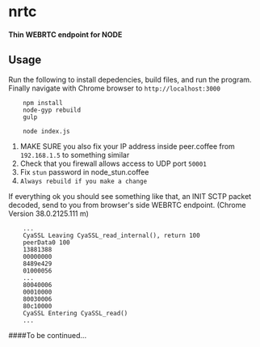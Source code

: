# nrtc 
#### Thin WEBRTC endpoint for NODE 
## Usage
Run the following to install depedencies, build files, and run the program. Finally navigate with Chrome browser to `http://localhost:3000`  
```
    npm install
    node-gyp rebuild
    gulp
    
    node index.js
```
1. MAKE SURE you also fix your IP address inside peer.coffee from `192.168.1.5` to something similar
2. Check that you firewall allows access to UDP port `50001`
3. Fix `stun` password in node_stun.coffee
3. `Always rebuild if you make a change`

If everything ok you should see something like that, an INIT SCTP packet decoded, send to you from browser's side WEBRTC endpoint. (Chrome Version 38.0.2125.111 m)
```
    ...
    CyaSSL Leaving CyaSSL_read_internal(), return 100
    peerData0 100
    13881388
    00000000
    8489e429
    01000056
    ...
    80040006
    00010000
    80030006
    80c10000
    CyaSSL Entering CyaSSL_read()
    ...
```
    
####To be continued...
    
    
